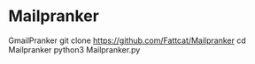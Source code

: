 # Mailpranker
GmailPranker
git clone https://github.com/Fattcat/Mailpranker
cd Mailpranker
python3 Mailpranker.py
